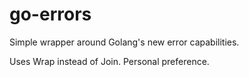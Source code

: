 # go-errors

Simple wrapper around Golang's new error capabilities.

Uses Wrap instead of Join. Personal preference.

